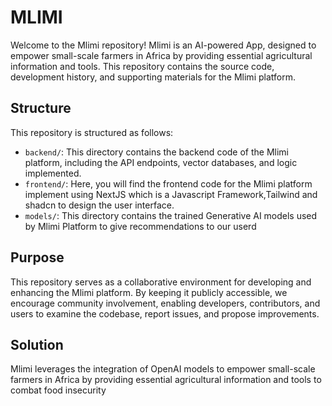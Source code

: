 # MLIMI

Welcome to the Mlimi repository! Mlimi is an AI-powered App, designed to empower small-scale farmers in Africa by providing essential agricultural information and tools. This repository contains the source code, development history, and supporting materials for the Mlimi platform. 

## Structure
This repository is structured as follows:
- `backend/`: This directory contains the backend code of the Mlimi platform, including the API endpoints, vector databases, and logic implemented.
- `frontend/`: Here, you will find the frontend code for the Mlimi platform implement using NextJS which is a Javascript Framework,Tailwind and shadcn to design the user interface. 
- `models/`: This directory contains the trained Generative AI models used by Mlimi Platform to give recommendations to our userd

## Purpose
This repository serves as a collaborative environment for developing and enhancing the Mlimi platform. By keeping it publicly accessible, we encourage community involvement, enabling developers, contributors, and users to examine the codebase, report issues, and propose improvements.

## Solution
Mlimi leverages the integration of OpenAI models to empower small-scale farmers in Africa by providing essential agricultural information and tools to combat food insecurity
